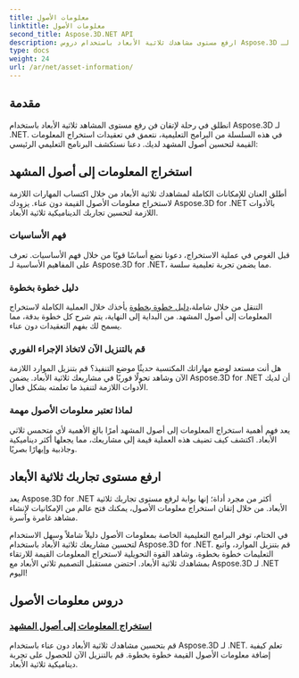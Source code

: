 ```yaml
---
title: معلومات الأصول
linktitle: معلومات الأصول
second_title: Aspose.3D.NET API
description: ارفع مستوى مشاهدك ثلاثية الأبعاد باستخدام دروس Aspose.3D لـ .NET. اكتشف فن استخراج معلومات الأصول القيمة لتعزيز تجاربك الديناميكية ثلاثية الأبعاد. التحميل الان!
type: docs
weight: 24
url: /ar/net/asset-information/
---
```


## مقدمة

انطلق في رحلة لإتقان فن رفع مستوى المشاهد ثلاثية الأبعاد باستخدام Aspose.3D لـ .NET. في هذه السلسلة من البرامج التعليمية، نتعمق في تعقيدات استخراج المعلومات القيمة لتحسين أصول المشهد لديك. دعنا نستكشف البرنامج التعليمي الرئيسي:

## استخراج المعلومات إلى أصول المشهد

أطلق العنان للإمكانات الكاملة لمشاهدك ثلاثية الأبعاد من خلال اكتساب المهارات اللازمة لاستخراج معلومات الأصول القيمة دون عناء. يزودك Aspose.3D for .NET بالأدوات اللازمة لتحسين تجاربك الديناميكية ثلاثية الأبعاد.

### فهم الأساسيات

قبل الغوص في عملية الاستخراج، دعونا نضع أساسًا قويًا من خلال فهم الأساسيات. تعرف على المفاهيم الأساسية لـ Aspose.3D for .NET، مما يضمن تجربة تعليمية سلسة.

### دليل خطوة بخطوة

 التنقل من خلال شاملة،[دليل خطوة بخطوة](./information-to-scene/) يأخذك خلال العملية الكاملة لاستخراج المعلومات إلى أصول المشهد. من البداية إلى النهاية، يتم شرح كل خطوة بدقة، مما يسمح لك بفهم التعقيدات دون عناء.

### قم بالتنزيل الآن لاتخاذ الإجراء الفوري

هل أنت مستعد لوضع مهاراتك المكتسبة حديثًا موضع التنفيذ؟ قم بتنزيل الموارد اللازمة الآن وشاهد تحولًا فوريًا في مشاريعك ثلاثية الأبعاد. يضمن Aspose.3D for .NET أن لديك الأدوات اللازمة لتنفيذ ما تعلمته بشكل فعال.

### لماذا تعتبر معلومات الأصول مهمة

يعد فهم أهمية استخراج المعلومات إلى أصول المشهد أمرًا بالغ الأهمية لأي متحمس ثلاثي الأبعاد. اكتشف كيف تضيف هذه العملية قيمة إلى مشاريعك، مما يجعلها أكثر ديناميكية وجاذبية وإبهارًا بصريًا.

## ارفع مستوى تجاربك ثلاثية الأبعاد

يعد Aspose.3D for .NET أكثر من مجرد أداة؛ إنها بوابة لرفع مستوى تجاربك ثلاثية الأبعاد. من خلال إتقان استخراج معلومات الأصول، يمكنك فتح عالم من الإمكانيات لإنشاء مشاهد غامرة وآسرة.

في الختام، توفر البرامج التعليمية الخاصة بمعلومات الأصول دليلاً شاملاً وسهل الاستخدام لتحسين مشاريعك ثلاثية الأبعاد باستخدام Aspose.3D for .NET. قم بتنزيل الموارد، واتبع التعليمات خطوة بخطوة، وشاهد القوة التحويلية لاستخراج المعلومات القيمة للارتقاء بمشاهدك ثلاثية الأبعاد. احتضن مستقبل التصميم ثلاثي الأبعاد مع Aspose.3D لـ .NET اليوم!
## دروس معلومات الأصول
### [استخراج المعلومات إلى أصول المشهد](./information-to-scene/)
قم بتحسين مشاهدك ثلاثية الأبعاد دون عناء باستخدام Aspose.3D لـ .NET. تعلم كيفية إضافة معلومات الأصول القيمة خطوة بخطوة. قم بالتنزيل الآن للحصول على تجربة ديناميكية ثلاثية الأبعاد.